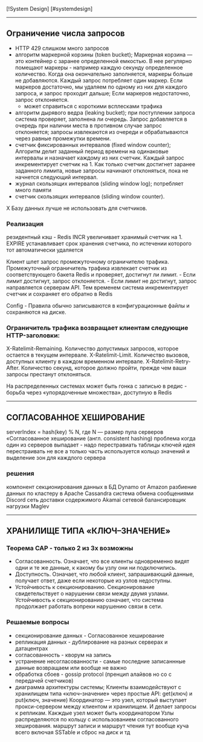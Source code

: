 [!System Design]
[#systemdesign]
***
## Ограничение числа запросов 
- HTTP 429 слишком много запросов
- алгоритм маркерной корзины (token bucket);
    Маркерная корзина — это контейнер с заранее определенной емкостью. 
    В нее регулярно помещают маркеры - например каждую секунду определенное количество. 
    Когда она окончательно заполняется, маркеры больше не добавляются. 
    Каждый запрос потребляет один маркер. 
    Если маркеров достаточно, мы удаляем по одному из них для каждого запроса, и запрос проходит дальше;
    Eсли маркеров недостаточно, запрос отклоняется.
    * может справиться с короткими всплесками трафика
- алгоритм дырявого ведра (leaking bucket);
    при поступлении запроса система проверяет, заполнена ли очередь.
    Запрос добавляется в очередь при наличии места
    в противном случае запрос отклоняется;
    запросы извлекаются из очереди и обрабатываются через равные промежутки времени.
- счетчик фиксированных интервалов (fixed window counter);
    Алгоритм делит заданный период времени на одинаковые интервалы и назначает каждому из них счетчик.
    Каждый запрос инкрементирует счетчик на 1.
    Как только счетчик достигнет заранее заданного лимита, новые запросы начинают отклоняться, 
    пока не начнется следующий интервал.
- журнал скользящих интервалов (sliding window log);
    потребляет много памяти
- счетчик скользящих интервалов (sliding window counter).

X Базу данных лучше не использовать для счетчиков.

### Реализация
резидентный кэш - Redis
INCR увеличивает хранимый счетчик на 1.
EXPIRE устанавливает срок хранения счетчика, по истечении которого тот автоматически удаляется

Клиент шлет запрос промежуточному ограничителю трафика.
Промежуточный ограничитель трафика извлекает счетчик из соответствующего бакета Redis и проверяет, достигнут ли лимит.
	- Если лимит достигнут, запрос отклоняется.
	- Если лимит не достигнут, запрос направляется серверам API.
Тем временем система инкрементирует счетчик и сохраняет его обратно в Redis

Config - Правила обычно записываются в конфигурационные файлы и сохраняются на диске.

### Ограничитель трафика возвращает клиентам следующие HTTP-заголовки:
X-Ratelimit-Remaining. Количество допустимых запросов, которое остается в текущем интервале.
X-Ratelimit-Limit. Количество вызовов, доступных клиенту в каждом временном интервале.
X-Ratelimit-Retry-After. Количество секунд, которое должно пройти, прежде чем ваши запросы престанут отклоняться.	

На распределенных системах может быть гонка с записью в редис - борьба через «упорядоченные множества», доступную в Redis 
***
## СОГЛАСОВАННОЕ ХЕШИРОВАНИЕ
serverIndex = hash(key) % N, где N — размер пула серверов	
«Согласованное хеширование (англ. consistent hashing)
проблема когда один из серверов выпадает - надо перестравиать таблицы ключей
идея перестраивать не все а только часть
используется кольцо значений и выделение зон для каждлого сервера
### решения
компонент секционирования данных в БД Dynamo от Amazon
разбиение данных по кластеру в Apache Cassandra
система обмена сообщениями Discord
сеть доставки содержимого Akamai
сетевой балансировщик нагрузки Maglev
***
## ХРАНИЛИЩЕ ТИПА «КЛЮЧ–ЗНАЧЕНИЕ»
### Теорема CAP - только 2 из 3х возможны
- Согласованность. 
  Означает, что все клиенты одновременно видят одни и те же данные, к какому бы узлу они ни подключились.
- Доступность. 
  Означает, что любой клиент, запрашивающий данные, получает ответ, даже если некоторые из узлов недоступны.	
- Устойчивость к секционированию. 
  Секционирование свидетельствует о нарушении связи между двумя узлами. 
  Устойчивость к секционированию означает, что система продолжает работать вопреки нарушению связи в сети.	

### Решаемые вопросы
- секционирование данных - Согласованное хеширование	
- репликация данных - дублирование на разных серверах и датацентрах
- согласованность - кворум на запись
- устранение несогласованности - самые последние записаннные данные возвращаем или вообще не важно
- обработка сбоев - gossip protocol (пренцип алайвов но со с передачей счетчиков)
- диаграмма архитектуры системы;
  Клиенты взаимодействуют с хранилищем типа «ключ–значение» через простые API: get(ключ) и put(ключ, значение)
  Координатор — это узел, который выступает прокси-сервером между клиентом и хранилищем. 
    И делает запросы к репликам.
    Какждые узел может быть координатором
  Узлы распределяются по кольцу с использованием согласованного хеширования.
  маршрут записи и маршрут чтения
  тут вообще куча всего включая SSTable и сброс на диск и тд
